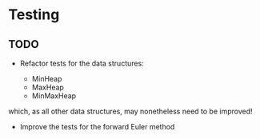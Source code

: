 # Testing

## TODO

- Refactor tests for the data structures:
    
    - MinHeap
    - MaxHeap
    - MinMaxHeap

    
which, as all other data structures, may nonetheless need to be improved!

- Improve the tests for the forward Euler method
